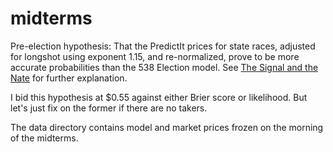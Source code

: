 # midterms

Pre-election hypothesis: That the PredictIt prices for state races, adjusted for longshot using exponent 1.15, and re-normalized, prove to be more accurate probabilities than the 538 Election model. See [The Signal and the Nate](https://www.microprediction.com/blog/longshot) for further explanation. 

I bid this hypothesis at $0.55 against either Brier score or likelihood. But let's just fix on the former if there are no takers. 

The data directory contains model and market prices frozen on the morning of the midterms. 
